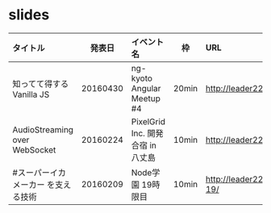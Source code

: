 # slides

|タイトル|発表日|イベント名|枠|URL|
|:-------|:----:|:---------|:-:|:--|
|知ってて得するVanilla JS|20160430|ng-kyoto Angular Meetup #4|20min|http://leader22.github.io/slides/ng_kyoto-4/|
|AudioStreaming over WebSocket|20160224|PixelGrid Inc. 開発合宿 in 八丈島|10min|http://leader22.github.io/slides/asows/|
|#スーパーイカメーカー を支える技術|20160209|Node学園 19時限目|10min|http://leader22.github.io/slides/node_gakuen-19/|
